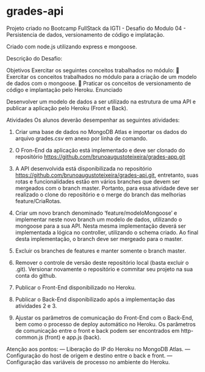 # grades-api

Projeto criado no Bootcamp FullStack da IGTI - Desafio do Modulo 04 - Persistencia de dados, versionamento de código e implatação.

Criado com node.js utilizando express e mongoose.

Descrição do Desafio: 

Objetivos
Exercitar os seguintes conceitos trabalhados no módulo:
   Exercitar os conceitos trabalhados no módulo para a criação de um modelo de
    dados com o mongoose.
   Praticar os conceitos de versionamento de código e implantação pelo Heroku.
    Enunciado

Desenvolver um modelo de dados a ser utilizado na estrutura de uma API e publicar a
aplicação pelo Heroku (Front e Back).

Atividades
Os alunos deverão desempenhar as seguintes atividades:
  1. Criar uma base de dados no MongoDB Atlas e importar os dados do arquivo
  grades.csv em anexo por linha de comando.

  2. O Fron-End da aplicação está implementado e deve ser clonado do repositório
  https://github.com/brunoaugustoteixeira/grades-app.git

  3. A API desenvolvida está disponibilizada no repositório
  https://github.com/brunoaugustoteixeira/grades-api.git, entretanto, suas rotas e
  funcionalidades estão em vários branches que devem ser mergeados com o branch master. 
  Portanto, para essa atividade deve ser realizado o clone do repositório e o
  merge do branch das melhorias feature/CriaRotas.

  4. Criar um novo branch denominado ‘feature/modeloMongoose’ e implementar neste
  novo branch um modelo de dados, utilizando o mongoose para a sua API. Nesta
  mesma implementação deverá ser implementada a lógica no controller, utilizando o
  schema criado. Ao final desta implementação, o branch deve ser mergeado para o
  master.

  5. Excluir os branches de features e manter somente o branch master.

  6. Remover o controle de versão deste repositório local (basta excluir o .git). Versionar
  novamente o repositório e commitar seu projeto na sua conta do github.

  7. Publicar o Front-End disponibilizado no Heroku.

  8. Publicar o Back-End disponibilizado após a implementação das atividades 2 e 3.

  9. Ajustar os parâmetros de comunicação do Front-End com o Back-End, bem como o
  processo de deploy automático no Heroku. Os parâmetros de comunicação entre o
  front e back podem ser encontrados em http-common.js (front) e app.js (back).

Atenção aos pontos:
  — Liberação do IP do Heroku no MongoDB Atlas.
  — Configuração do host de origem e destino entre o back e front.
  — Configuração das variáveis de processo no ambiente do Heroku.
